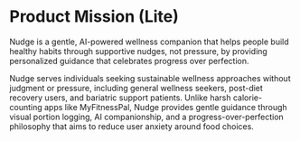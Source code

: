 # Product Mission (Lite)

Nudge is a gentle, AI-powered wellness companion that helps people build healthy habits through supportive nudges, not pressure, by providing personalized guidance that celebrates progress over perfection.

Nudge serves individuals seeking sustainable wellness approaches without judgment or pressure, including general wellness seekers, post-diet recovery users, and bariatric support patients. Unlike harsh calorie-counting apps like MyFitnessPal, Nudge provides gentle guidance through visual portion logging, AI companionship, and a progress-over-perfection philosophy that aims to reduce user anxiety around food choices.
